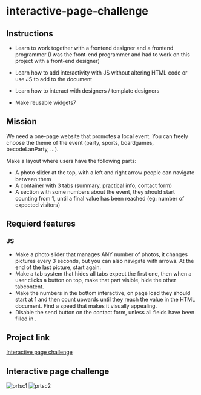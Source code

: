 # interactive-page-challenge

## Instructions
- Learn to work together with a frontend designer and a frontend programmer
(I was the front-end programmer and had to work on this project with a front-end designer)

- Learn how to add interactivity with JS without altering HTML code or use JS to add to the document
- Learn how to interact with designers / template designers
- Make reusable widgets7

## Mission
We need a one-page website that promotes a local event. You can freely choose the theme of the event (party, sports, boardgames, becodeLanParty, ...).

Make a layout where users have the following parts:

- A photo slider at the top, with a left and right arrow people can navigate between them
- A container with 3 tabs (summary, practical info, contact form)
- A section with some numbers about the event, they should start counting from 1, until a final value has been reached (eg: number of expected visitors)

## Requierd features
### JS
- Make a photo slider that manages ANY number of photos, it changes pictures every 3 seconds, but you can also navigate with arrows. At the end of the last picture, start again.
- Make a tab system that hides all tabs expect the first one, then when a user clicks a button on top, make that part visible, hide the other tabcontent.
- Make the numbers in the bottom interactive, on page load they should start at 1 and then count upwards until they reach the value in the HTML document. Find a speed that makes it visually appealing.
- Disable the send button on the contact form, unless all fields have been filled in .

## Project link

[Interactive page challenge](https://floorjulessegers.github.io/interactive-page-challenge/)

## Interactive page challenge

![prtsc1](https://user-images.githubusercontent.com/49682756/65499591-26f12080-debe-11e9-8155-89e864b861ae.png)
![prtsc2](https://user-images.githubusercontent.com/49682756/65499599-29ec1100-debe-11e9-9252-ed62cb6a7a97.png)

